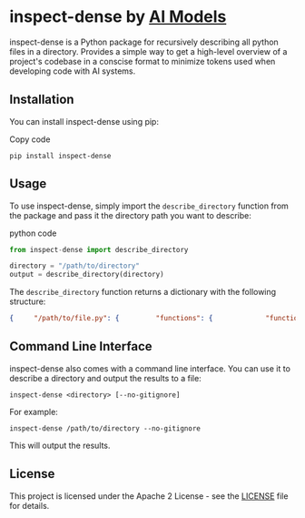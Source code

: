 <h1>inspect-dense by <a href="https://aimodels.org">AI Models</a></h1>

inspect-dense is a Python package for recursively describing all python files in a directory. 
Provides a simple way to get a high-level overview of a project's codebase in a conscise format to minimize tokens used when developing code with AI systems.


Installation
------------

You can install inspect-dense using pip:

Copy code

`pip install inspect-dense`

Usage
-----

To use inspect-dense, simply import the `describe_directory` function from the package and pass it the directory path you want to describe:

python code
```python
from inspect-dense import describe_directory  

directory = "/path/to/directory" 
output = describe_directory(directory)
```

The `describe_directory` function returns a dictionary with the following structure:

```json
{     "/path/to/file.py": {         "functions": {             "function_name(args)": "Function docstring"         },         "classes": {             "Class1": {                 "methods": {                     "method1(args)": "Method docstring",                     "method2(args)": "Method docstring"                 }             },             "Class2": {                 "methods": {                     "method3(args)": "Method docstring",                     "method4(args)": "Method docstring"                 }             }         }     } }
```
Command Line Interface
----------------------

inspect-dense also comes with a command line interface. You can use it to describe a directory and output the results to a file:

`inspect-dense <directory> [--no-gitignore]`

For example:

`inspect-dense /path/to/directory --no-gitignore`

This will output the results.

License
-------

This project is licensed under the Apache 2 License - see the [LICENSE](LICENSE) file for details.
